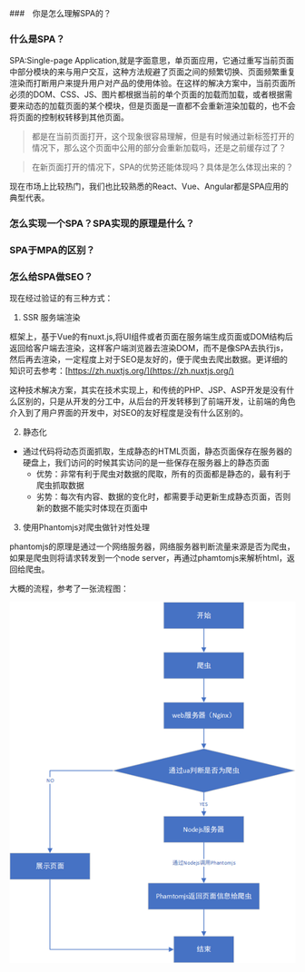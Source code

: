 ###　你是怎么理解SPA的？

### 什么是SPA？

SPA:Single-page Application,就是字面意思，单页面应用，它通过重写当前页面中部分模块的来与用户交互，这种方法规避了页面之间的频繁切换、页面频繁重复渲染而打断用户来提升用户对产品的使用体验。在这样的解决方案中，当前页面所必须的DOM、CSS、JS、图片都根据当前的单个页面的加载而加载，或者根据需要来动态的加载页面的某个模块，但是页面是一直都不会重新渲染加载的，也不会将页面的控制权转移到其他页面。

> 都是在当前页面打开，这个现象很容易理解，但是有时候通过新标签打开的情况下，那么这个页面中公用的部分会重新加载吗，还是之前缓存过了？

> 在新页面打开的情况下，SPA的优势还能体现吗？具体是怎么体现出来的？

现在市场上比较热门，我们也比较熟悉的React、Vue、Angular都是SPA应用的典型代表。

### 怎么实现一个SPA？SPA实现的原理是什么？


### SPA于MPA的区别？


### 怎么给SPA做SEO？

现在经过验证的有三种方式：

1. SSR 服务端渲染

框架上，基于Vue的有nuxt.js,将UI组件或者页面在服务端生成页面或DOM结构后返回给客户端去渲染，这样客户端浏览器去渲染DOM，而不是像SPA去执行js，然后再去渲染，一定程度上对于SEO是友好的，便于爬虫去爬出数据。更详细的知识可去参考：[https://zh.nuxtjs.org/](https://zh.nuxtjs.org/)

这种技术解决方案，其实在技术实现上，和传统的PHP、JSP、ASP开发是没有什么区别的，只是从开发的分工中，从后台的开发转移到了前端开发，让前端的角色介入到了用户界面的开发中，对SEO的友好程度是没有什么区别的。

2. 静态化

* 通过代码将动态页面抓取，生成静态的HTML页面，静态页面保存在服务器的硬盘上，我们访问的时候其实访问的是一些保存在服务器上的静态页面
  * 优势：非常有利于爬虫对数据的爬取，所有的页面都是静态的，最有利于爬虫抓取数据
  * 劣势：每次有内容、数据的变化时，都需要手动更新生成静态页面，否则新的数据不能实时体现在页面中

3. 使用Phantomjs对爬虫做针对性处理

phantomjs的原理是通过一个网络服务器，网络服务器判断流量来源是否为爬虫，如果是爬虫则将请求转发到一个node server，再通过phamtomjs来解析html，返回给爬虫。

大概的流程，参考了一张流程图：

![使用Phantomjs对爬虫做针对性处理](../../../public/images/i19.png)